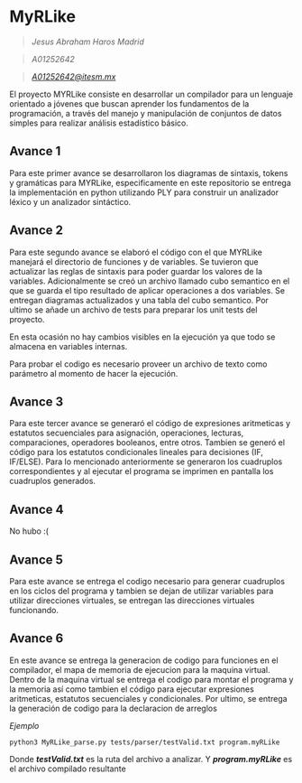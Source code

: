 # MyRLike
> *Jesus Abraham Haros Madrid*

> *A01252642*

> *A01252642@itesm.mx*

El proyecto MYRLike consiste en desarrollar un compilador para un lenguaje orientado a jóvenes que buscan aprender los fundamentos de la programación, a través del manejo y manipulación de conjuntos de datos simples para realizar análisis estadístico básico.

## Avance 1

Para este primer avance se desarrollaron los diagramas de sintaxis, tokens y gramáticas para MYRLike, especificamente en este repositorio se entrega la implementación en python utilizando PLY para construir un analizador léxico y un analizador sintáctico.

## Avance 2

Para este segundo avance se elaboró el código con el que MYRLike manejará el directorio de funciones y de variables. Se tuvieron que actualizar las reglas de sintaxis para poder guardar los valores de la variables. Adicionalmente se creó un archivo llamado cubo semantico en el que se guarda el tipo resultado de aplicar operaciones a dos variables.
Se entregan diagramas actualizados y una tabla del cubo semantico.
Por ultimo se añade un archivo de tests para preparar los unit tests del proyecto.

En esta ocasión no hay cambios visibles en la ejecución ya que todo se almacena en variables internas.

Para probar el codigo es necesario proveer un archivo de texto como parámetro al momento de hacer la ejecución.

## Avance 3
Para este tercer avance se generaró el código de expresiones aritmeticas y estatutos secuenciales para asignación, operaciones, lecturas, comparaciones, operadores booleanos, entre otros.
Tambien se generó el código para los estatutos condicionales lineales para decisiones (IF, IF/ELSE).
Para lo mencionado anteriormente se generaron los cuadruplos correspondientes y al ejecutar el programa se imprimen en pantalla los cuadruplos generados.

## Avance 4
No hubo :(

## Avance 5
Para este avance se entrega el codigo necesario para generar cuadruplos en los ciclos del programa y tambien se dejan de utilizar variables para utilizar direcciones virtuales, se entregan las direcciones virtuales funcionando.

## Avance 6
En este avance se entrega la generacion de codigo para funciones en el compilador, el mapa de memoria de ejecucion para la maquina virtual.
Dentro de la maquina virtual se entrega el codigo para montar el programa y la memoria así como tambien el código para ejecutar expresiones aritmeticas, estatutos secuenciales y condicionales.
Por ultimo, se entrega la generación de codigo para la declaracion de arreglos 

*Ejemplo*

    python3 MyRLike_parse.py tests/parser/testValid.txt program.myRLike
Donde ***testValid.txt*** es la ruta del archivo a analizar.
Y ***program.myRLike*** es el archivo compilado resultante
